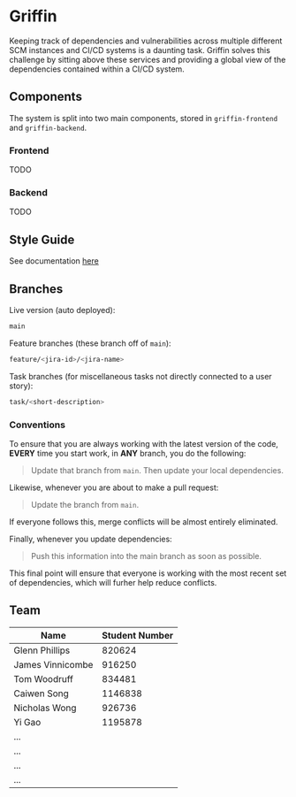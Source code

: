 # Griffin

Keeping track of dependencies and vulnerabilities across multiple different SCM instances and CI/CD systems is a daunting task. Griffin solves this challenge by sitting above these services and providing a global view of the dependencies contained within a CI/CD system.

## Components

The system is split into two main components, stored in  `griffin-frontend` and `griffin-backend`.

### Frontend

TODO

### Backend

TODO

## Style Guide

See documentation [here](https://confluence.cis.unimelb.edu.au:8443/display/SWEN900132022TZ/Coding+Standards)

## Branches

Live version (auto deployed):

```Bash
main
```

Feature branches (these branch off of `main`):

```Bash
feature/<jira-id>/<jira-name>
```

Task branches (for miscellaneous tasks not directly connected to a user story):

```Bash
task/<short-description>
```

### Conventions

To ensure that you are always working with the latest version of the code, **EVERY** time you start work, in **ANY** branch, you do the following:

> Update that branch from `main`.
> Then update your local dependencies.

Likewise, whenever you are about to make a pull request:

> Update the branch from `main`.

If everyone follows this, merge conflicts will be almost entirely eliminated.

Finally, whenever you update dependencies:

> Push this information into the main branch as soon as possible.

This final point will ensure that everyone is working with the most recent set of dependencies, 
which will furher help reduce conflicts.

## Team

| Name             | Student Number |
|------------------|----------------|
| Glenn Phillips   | 820624         |
| James Vinnicombe | 916250         |
| Tom Woodruff     | 834481         |
| Caiwen Song      | 1146838        |
| Nicholas Wong    | 926736         |
| Yi Gao           | 1195878        |
| ...              |                |
| ...              |                |
| ...              |                |
| ...              |                |
